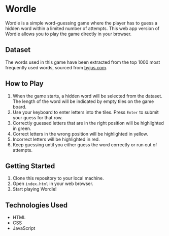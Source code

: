 # Wordle

Wordle is a simple word-guessing game where the player has to guess a hidden word within a limited number of attempts. This web app version of Wordle allows you to play the game directly in your browser.

## Dataset

The words used in this game have been extracted from the top 1000 most frequently used words, sourced from [byjus.com](https://byjus.com).

## How to Play

1. When the game starts, a hidden word will be selected from the dataset. The length of the word will be indicated by empty tiles on the game board.
2. Use your keyboard to enter letters into the tiles. Press `Enter` to submit your guess for that row.
3. Correctly guessed letters that are in the right position will be highlighted in green.
4. Correct letters in the wrong position will be highlighted in yellow.
5. Incorrect letters will be highlighted in red.
6. Keep guessing until you either guess the word correctly or run out of attempts.

## Getting Started

1. Clone this repository to your local machine.
2. Open `index.html` in your web browser.
3. Start playing Wordle!

## Technologies Used

- HTML
- CSS
- JavaScript
